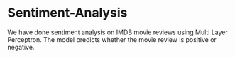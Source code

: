 # Sentiment-Analysis
We have done sentiment analysis on IMDB movie reviews using Multi Layer Perceptron.
The model predicts whether the movie review is positive or negative.
